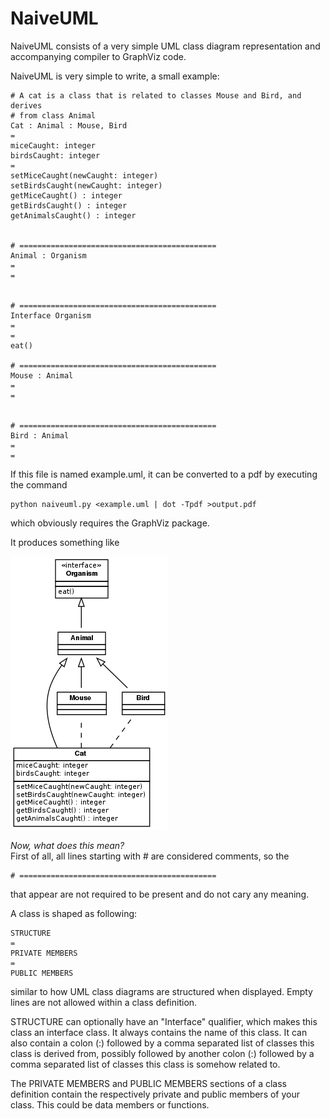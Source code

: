 NaiveUML
========
NaiveUML consists of a very simple UML class diagram representation and
accompanying compiler to GraphViz code. 

NaiveUML is very simple to write, a small example:

    # A cat is a class that is related to classes Mouse and Bird, and derives
	# from class Animal
    Cat : Animal : Mouse, Bird
	=
	miceCaught: integer
	birdsCaught: integer
	=
	setMiceCaught(newCaught: integer)
	setBirdsCaught(newCaught: integer)
	getMiceCaught() : integer
	getBirdsCaught() : integer
	getAnimalsCaught() : integer


    # ============================================
	Animal : Organism
	=
	=


    # ============================================
	Interface Organism
	=
	=
	eat()

    # ============================================
	Mouse : Animal
	=
	=


    # ============================================
	Bird : Animal
	=
	=

If this file is named example.uml, it can be converted to a pdf by executing
the command 

    python naiveuml.py <example.uml | dot -Tpdf >output.pdf

which obviously requires the GraphViz package. 

It produces something like

![Example output](example_output.png)

*Now, what does this mean?*  
First of all, all lines starting with # are considered comments, so the 

    # ============================================
	
that appear are not required to be present and do not cary any meaning. 

A class is shaped as following:

    STRUCTURE
    =
    PRIVATE MEMBERS
    =
    PUBLIC MEMBERS

similar to how UML class diagrams are structured when displayed. Empty lines
are not allowed within a class definition. 

STRUCTURE can optionally have an "Interface" qualifier, which makes this class
an interface class. It always contains the name of this class. It can also
contain a colon (:) followed by a comma separated list of classes this class
is derived from, possibly followed by another colon (:) followed by a comma
separated list of classes this class is somehow related to. 

The PRIVATE MEMBERS and PUBLIC MEMBERS sections of a class definition contain
the respectively private and public members of your class. This could be data
members or functions. 


